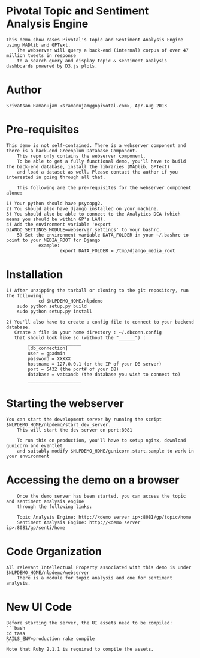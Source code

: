 Pivotal Topic and Sentiment Analysis Engine
============================================

	This demo show cases Pivotal's Topic and Sentiment Analysis Engine using MADlib and GPText.
        The webserver will query a back-end (internal) corpus of over 47 million tweets in response
        to a search query and display topic & sentiment analysis dashboards powered by D3.js plots.

Author
=======

	Srivatsan Ramanujam <sramanujam@gopivotal.com>, Apr-Aug 2013

Pre-requisites
===============

	This demo is not self-contained. There is a webserver component and there is a back-end Greenplum Database Component.
        This repo only contains the webserver component.        
        To be able to get a fully functional demo, you'll have to build the back-end database, install the libraries (MADlib, GPText)
        and load a dataset as well. Please contact the author if you interested in going through all that.

        This following are the pre-requisites for the webserver component alone:

	1) Your python should have psycopg2.
	2) You should also have django installed on your machine.
	3) You should also be able to connect to the Analytics DCA (which means you should be within GP's LAN).
	4) Add the environment variable 'export DJANGO_SETTINGS_MODULE=webserver.settings' to your bashrc.
        5) Set the environment variable DATA_FOLDER in your ~/.bashrc to point to your MEDIA_ROOT for Django
                example: 
                        export DATA_FOLDER = /tmp/django_media_root

Installation
=============

	1) After unzipping the tarball or cloning to the git repository, run the following:
                cd $NLPDEMO_HOME/nlpdemo 
  		sudo python setup.py build
  		sudo python setup.py install

    2) You'll also have to create a config file to connect to your backend database.
       Create a file in your home directory : ~/.dbconn.config
       that should look like so (without the "______") :
            ____________________
            [db_connection]
            user = gpadmin
            password = XXXXX
            hostname = 127.0.0.1 (or the IP of your DB server)
            port = 5432 (the port# of your DB)
            database = vatsandb (the database you wish to connect to)
            ____________________


Starting the webserver
=======================

	You can start the development server by running the script $NLPDEMO_HOME/nlpdemo/start_dev_server.
        This will start the dev server on port:8081

        To run this on production, you'll have to setup nginx, download gunicorn and eventlet 
        and suitably modify $NLPDEMO_HOME/gunicorn.start.sample to work in your environment  

Accessing the demo on a browser
================================

        Once the demo server has been started, you can access the topic and sentiment analysis engine 
        through the following links:

        Topic Analysis Engine: http://<demo server ip>:8081/gp/topic/home
        Sentiment Analysis Engine: http://<demo server ip>:8081/gp/senti/home

Code Organization
==================

	All relevant Intellectual Property associated with this demo is under $NLPDEMO_HOME/nlpdemo/webserver
        There is a module for topic analysis and one for sentiment analysis.

New UI Code
===========

    Before starting the server, the UI assets need to be compiled:
    ```bash
    cd tasa
    RAILS_ENV=production rake compile
    ```
    Note that Ruby 2.1.1 is required to compile the assets.